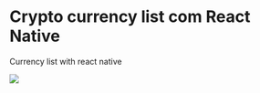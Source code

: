 # Crypto currency list com React Native
Currency list with react native


![](http://www.giphy.com/gifs/SRxTXFBZMVz0yIwJ0q)
